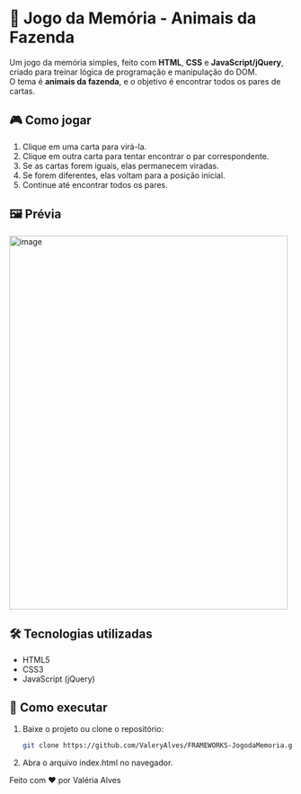 # 🐄 Jogo da Memória - Animais da Fazenda

Um jogo da memória simples, feito com **HTML**, **CSS** e **JavaScript/jQuery**, criado para treinar lógica de programação e manipulação do DOM.  
O tema é **animais da fazenda**, e o objetivo é encontrar todos os pares de cartas.

## 🎮 Como jogar
1. Clique em uma carta para virá-la.
2. Clique em outra carta para tentar encontrar o par correspondente.
3. Se as cartas forem iguais, elas permanecem viradas.
4. Se forem diferentes, elas voltam para a posição inicial.
5. Continue até encontrar todos os pares.

## 🖼️ Prévia
<img width="495" height="665" alt="image" src="https://github.com/user-attachments/assets/12c2008b-4163-4f74-aaa3-48d9b78c5faa" />

## 🛠️ Tecnologias utilizadas
- HTML5
- CSS3
- JavaScript (jQuery)

## 🚀 Como executar
1. Baixe o projeto ou clone o repositório:
   ```bash
   git clone https://github.com/ValeryAlves/FRAMEWORKS-JogodaMemoria.git
2. Abra o arquivo index.html no navegador.

Feito com ❤️ por Valéria Alves
